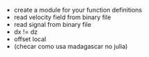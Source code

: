  <!--- solve wave equation-->
  <!--- add taper-->
  <!--- save time snaps to binary file-->
  <!--- get a better taper-->
  <!--- generate synthetic data-->
  <!--- make reverse propagation-->
  <!--- image condition-->
  <!--- subtract direct wave from seismogram before reverse propagation-->
  - create a module for your function definitions
  - read velocity field from binary file
  - read signal from binary file
  - dx != dz
  - offset local
  - (checar como usa madagascar no julia)
